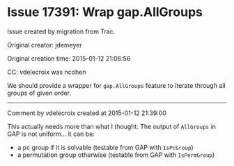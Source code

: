 # Issue 17391: Wrap gap.AllGroups

Issue created by migration from Trac.

Original creator: jdemeyer

Original creation time: 2015-01-12 21:06:56

CC:  vdelecroix was ncohen

We should provide a wrapper for `gap.AllGroups` feature to iterate through all groups of given order.


---

Comment by vdelecroix created at 2015-01-12 21:39:00

This actually needs more than what I thought. The output of `AllGroups` in GAP is not uniform... it can be:
 - a pc group if it is solvable (testable from GAP with `IsPcGroup`)
 - a permutation group otherwise (testable from GAP with `IsPermGroup`)
